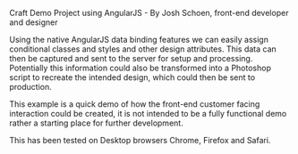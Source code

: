 Craft Demo Project using AngularJS - By Josh Schoen, front-end developer and designer

Using the native AngularJS data binding features we can easily assign conditional classes and styles and other design attributes. This data can then be captured and sent to the server for setup and processing. Potentially this information could also be transformed into a Photoshop script to recreate the intended design, which could then be sent to production.

This example is a quick demo of how the front-end customer facing interaction could be created, it is not intended to be a fully functional demo rather a starting place for further development.

This has been tested on Desktop browsers Chrome, Firefox and Safari.
